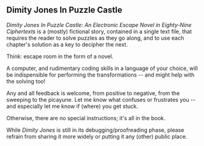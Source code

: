 ## Dimity Jones In Puzzle Castle

_Dimity Jones In Puzzle Castle: An Electronic Escape Novel in Eighty-Nine Ciphertexts_ is a (mostly) fictional story, contained in a single text file, that requires the reader to solve puzzles as they go along, and to use each chapter's solution as a key to decipher the next. 

Think: escape room in the form of a novel.

A computer, and rudimentary coding skills in a language of your choice, will be indispensible for performing the transformations -- and might help with the solving too!

Any and all feedback is welcome, from positive to negative, from the sweeping to the picayune. Let me know what confuses or frustrates you -- and especially let me know if (where) you get stuck.

Otherwise, there are no special instructions; it's all in the book.

While _Dimity Jones_ is still in its debugging/proofreading phase, please refrain from sharing it more widely or putting it any (other) public place.
